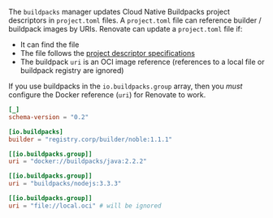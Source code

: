 The `buildpacks` manager updates Cloud Native Buildpacks project descriptors in `project.toml` files.
A `project.toml` file can reference builder / buildpack images by URIs.
Renovate can update a `project.toml` file if:

- It can find the file
- The file follows the [project descriptor specifications](https://github.com/buildpacks/spec/blob/main/extensions/project-descriptor.md)
- The buildpack `uri` is an OCI image reference (references to a local file or buildpack registry are ignored)

If you use buildpacks in the `io.buildpacks.group` array, then you _must_ configure the Docker reference (`uri`) for Renovate to work.

```toml title="Example of a project.toml file with Docker reference URIs"
[_]
schema-version = "0.2"

[io.buildpacks]
builder = "registry.corp/builder/noble:1.1.1"

[[io.buildpacks.group]]
uri = "docker://buildpacks/java:2.2.2"

[[io.buildpacks.group]]
uri = "buildpacks/nodejs:3.3.3"

[[io.buildpacks.group]]
uri = "file://local.oci" # will be ignored
```
